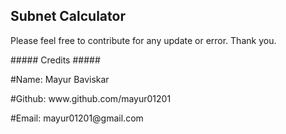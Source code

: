 ## Subnet Calculator






Please feel free to contribute for any update or error.
Thank you.
<p>##### Credits #####<p>
<p>#Name: Mayur Baviskar</p>
<p>#Github: www.github.com/mayur01201</p>
<p>#Email: mayur01201@gmail.com</p>
